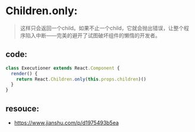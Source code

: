 # Children.only:
> 这样只会返回一个child。如果不止一个child，它就会抛出错误，让整个程序陷入中断——完美的避开了试图破坏组件的懒惰的开发者。

## code:
```js
class Executioner extends React.Component {
  render() {
    return React.Children.only(this.props.children)()
  }
}
```

## resouce:
- https://www.jianshu.com/p/d1975493b5ea
